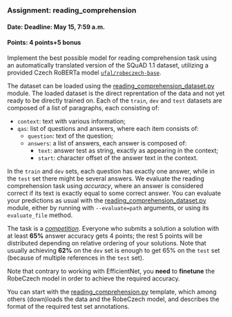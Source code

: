 ### Assignment: reading_comprehension
#### Date: Deadline: May 15, 7:59 a.m.
#### Points: 4 points+5 bonus

Implement the best possible model for reading comprehension task using
an automatically translated version of the SQuAD 1.1 dataset, utilizing a provided
Czech RoBERTa model [`ufal/robeczech-base`](https://huggingface.co/ufal/robeczech-base).

The dataset can be loaded using the
[reading_comprehension_dataset.py](https://github.com/ufal/npfl114/tree/master/labs/11/reading_comprehension_dataset.py)
module. The loaded dataset is the direct reprentation of the data and not yet
ready to be directly trained on. Each of the `train`, `dev` and `test` datasets
are composed of a list of paragraphs, each consisting of:
- `context`: text with various information;
- `qas`: list of questions and answers, where each item consists of:
  - `question`: text of the question;
  - `answers`: a list of answers, each answer is composed of:
    - `text`: answer test as string, exactly as appearing in the context;
    - `start`: character offset of the answer text in the context.

In the `train` and `dev` sets, each question has exactly one answer, while in
the `test` set there might be several answers. We evaluate the reading
comprehension task using _accuracy_, where an answer is considered correct if
its text is exactly equal to some correct answer. You can evaluate your
predictions as usual with the
[reading_comprehension_dataset.py](https://github.com/ufal/npfl114/tree/master/labs/11/reading_comprehension_dataset.py)
module, either by running with `--evaluate=path` arguments, or using its
`evaluate_file` method.

The task is a [_competition_](https://ufal.mff.cuni.cz/courses/npfl114/2223-summer#competitions). Everyone who submits a solution
a solution with at least **65%** answer accuracy gets 4 points; the rest 5 points
will be distributed depending on relative ordering of your solutions. Note that
usually achieving **62%** on the `dev` set is enough to get 65% on the `test`
set (because of multiple references in the `test` set).

Note that contrary to working with EfficientNet, you **need** to **finetune**
the RobeCzech model in order to achieve the required accuracy.

You can start with the
[reading_comprehension.py](https://github.com/ufal/npfl114/tree/master/labs/11/reading_comprehension.py)
template, which among others (down)loads the data and the RobeCzech model, and describes
the format of the required test set annotations.
